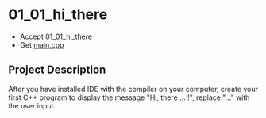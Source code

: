# 01_01_hi_there

- Accept [01_01_hi_there](https://classroom.github.com/a/6us1p4ID)
- Get [main.cpp](main.cpp)

## Project Description

After you have installed IDE with the compiler on your computer, create your first C++ program to display the message "Hi, there ... !", replace "..." with the user input.
